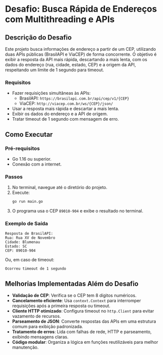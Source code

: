 # Desafio: Busca Rápida de Endereços com Multithreading e APIs

## Descrição do Desafio

Este projeto busca informações de endereço a partir de um CEP, utilizando duas APIs públicas (BrasilAPI e ViaCEP) de forma concorrente. O objetivo é exibir a resposta da API mais rápida, descartando a mais lenta, com os dados do endereço (rua, cidade, estado, CEP) e a origem da API, respeitando um limite de 1 segundo para timeout.

### Requisitos
- Fazer requisições simultâneas às APIs:
  - BrasilAPI: `https://brasilapi.com.br/api/cep/v1/{CEP}`
  - ViaCEP: `http://viacep.com.br/ws/{CEP}/json/`
- Usar a resposta mais rápida e descartar a mais lenta.
- Exibir os dados do endereço e a API de origem.
- Tratar timeout de 1 segundo com mensagem de erro.

## Como Executar

### Pré-requisitos
- Go 1.16 ou superior.
- Conexão com a internet.

### Passos
1. No terminal, navegue até o diretório do projeto.
2. Execute:
   ```bash
   go run main.go
   ```
3. O programa usa o CEP `89010-904` e exibe o resultado no terminal.

### Exemplo de Saída
```
Resposta de BrasilAPI:
Rua: Rua XV de Novembro
Cidade: Blumenau
Estado: SC
CEP: 89010-904
```
Ou, em caso de timeout:
```
Ocorreu timeout de 1 segundo
```

## Melhorias Implementadas Além do Desafio
- **Validação de CEP**: Verifica se o CEP tem 8 dígitos numéricos.
- **Cancelamento eficiente**: Usa `context.Context` para interromper requisições após a primeira resposta ou timeout.
- **Cliente HTTP otimizado**: Configura timeout no `http.Client` para evitar vazamento de recursos.
- **Parseamento de JSON**: Converte respostas das APIs em uma estrutura comum para exibição padronizada.
- **Tratamento de erros**: Lida com falhas de rede, HTTP e parseamento, exibindo mensagens claras.
- **Código modular**: Organiza a lógica em funções reutilizáveis para melhor manutenção.
